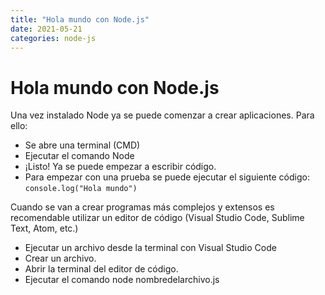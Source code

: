 ```yaml
---
title: "Hola mundo con Node.js"
date: 2021-05-21
categories: node-js
---
```


# Hola mundo con Node.js
Una vez instalado Node ya se puede comenzar a crear aplicaciones. Para ello:

- Se abre una terminal (CMD)
- Ejecutar el comando Node
- ¡Listo! Ya se puede empezar a escribir código.
- Para empezar con una prueba se puede ejecutar el siguiente código: `console.log("Hola mundo")`

Cuando se van a crear programas más complejos y extensos es recomendable utilizar un editor de código (Visual Studio Code, Sublime Text, Atom, etc.)

- Ejecutar un archivo desde la terminal con Visual Studio Code
- Crear un archivo.
- Abrir la terminal del editor de código.
- Ejecutar el comando node nombredelarchivo.js
